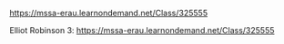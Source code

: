 https://mssa-erau.learnondemand.net/Class/325555

Elliot Robinson 3: https://mssa-erau.learnondemand.net/Class/325555